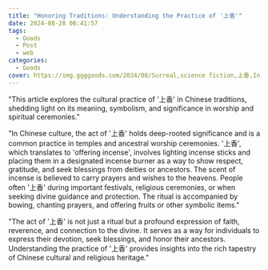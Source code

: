 ```yaml
---
title: "Honoring Traditions: Understanding the Practice of '上香'"
date: 2024-08-28 06:41:57
tags:
  - Goods
  - Post
  - web
categories:
  - Goods
cover: https://img.ggggoods.com/2024/08/Surreal,science fiction,上香,Incense,technology,tech,diagrams,renderings,colors_20240830_00001_.png
---
```


"This article explores the cultural practice of '上香' in Chinese traditions, shedding light on its meaning, symbolism, and significance in worship and spiritual ceremonies."

"In Chinese culture, the act of '上香' holds deep-rooted significance and is a common practice in temples and ancestral worship ceremonies. '上香', which translates to 'offering incense', involves lighting incense sticks and placing them in a designated incense burner as a way to show respect, gratitude, and seek blessings from deities or ancestors. The scent of incense is believed to carry prayers and wishes to the heavens. People often '上香' during important festivals, religious ceremonies, or when seeking divine guidance and protection. The ritual is accompanied by bowing, chanting prayers, and offering fruits or other symbolic items."

"The act of '上香' is not just a ritual but a profound expression of faith, reverence, and connection to the divine. It serves as a way for individuals to express their devotion, seek blessings, and honor their ancestors. Understanding the practice of '上香' provides insights into the rich tapestry of Chinese cultural and religious heritage."
